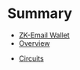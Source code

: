 # Summary

- [ZK-Email Wallet](./zk_email_wallet.md)
- [Overview](./overview.md)
    <!-- - [ZK-Regex](./zk_regex.md)
    - [ZK-Email](./zk_email.md)
    - [Wallet](./wallet.md) -->
<!-- - [Specification](./specification.md) -->
- [Circuits](./circuits.md)
<!-- - [Smart-contract](./smart_contract.md) -->
<!-- - [UTXO & Privacy version](./utxo_and_privacy.md) -->
